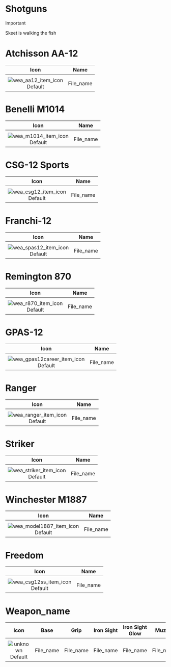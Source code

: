 # Shotguns

> [!IMPORTANT]
>
> Skeet is walking the fish



# Atchisson AA-12

| Icon | Name |
| :--: | :--: | 
| | | | | 
![wea_aa12_item_icon](https://github.com/user-attachments/assets/cbb0ac3d-21d8-41f3-afa5-147ab67ac92b)<br> Default | File_name | 


# Benelli M1014

| Icon | Name |
| :--: | :--: | 
| | | | | 
![wea_m1014_item_icon](https://github.com/user-attachments/assets/b1521658-be29-4592-82da-a3c8f9eeffc8)<br> Default | File_name | 


# CSG-12 Sports

| Icon | Name |
| :--: | :--: | 
| | | | | 
![wea_csg12_item_icon](https://github.com/user-attachments/assets/89b7bd1f-3f8f-41a6-b8a2-09d7416e8d42)<br> Default | File_name | 


# Franchi-12

| Icon | Name |
| :--: | :--: | 
| | | | | 
![wea_spas12_item_icon](https://github.com/user-attachments/assets/345f5f55-36eb-4e36-8593-9ad9ce985342)<br> Default | File_name | 


# Remington 870 

| Icon | Name |
| :--: | :--: | 
| | | | | 
![wea_r870_item_icon](https://github.com/user-attachments/assets/ab4eff77-3aff-4aee-9452-52173871b082)<br> Default | File_name | 


# GPAS-12

| Icon | Name |
| :--: | :--: | 
| | | | | 
![wea_gpas12career_item_icon](https://github.com/user-attachments/assets/77e5b940-b553-4518-96e0-edbebd8a4e80)<br> Default | File_name | 


# Ranger

| Icon | Name |
| :--: | :--: | 
| | | | | 
![wea_ranger_item_icon](https://github.com/user-attachments/assets/cd7ca3d7-9fdc-42da-9208-3871fbbfdfdb)<br> Default | File_name | 


# Striker

| Icon | Name |
| :--: | :--: | 
| | | | | 
![wea_striker_item_icon](https://github.com/user-attachments/assets/2a51edd3-e7a9-4833-b115-667afd3aa09e)<br> Default | File_name | 


# Winchester M1887

| Icon | Name |
| :--: | :--: | 
| | | | | 
![wea_model1887_item_icon](https://github.com/user-attachments/assets/2e96cd47-e4cb-46a2-8ad9-4f07f2e9d66a)<br> Default | File_name | 


# Freedom

| Icon | Name |
| :--: | :--: | 
| | | | |  
![wea_csg12ss_item_icon](https://github.com/user-attachments/assets/a154e90e-47c8-4e49-9923-9d668a34f52b)<br> Default | File_name | 


# Weapon_name

| Icon | Base | Grip | Iron Sight | Iron Sight Glow | Muzzle | Mag | Rail | Stock |
| :--: | :--: | :--: | :--: | :--: | :--: | :--: | :--: | :--: |
| | 
![unknown](https://github.com/user-attachments/assets/6fa080bd-c405-468c-9e03-d60ef75b2177)<br> Default | File_name | File_name | File_name | File_name | File_name | File_name | File_name | File_name | File_name |
